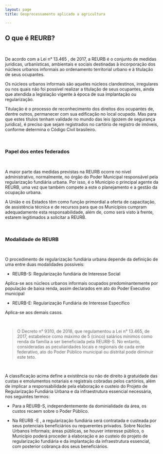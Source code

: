 ```yaml
---
layout: page
title: Geoprocessamento aplicado a agricultura

---
```



## O que é REURB?

<br/>

De acordo com a Lei n° 13.465 , de 2017, a REURB é o conjunto de medidas jurídicas, urbanísticas, ambientais e sociais destinadas à incorporação dos núcleos urbanos informais ao ordenamento territorial urbano e à titulação de seus ocupantes.

Os núcleos urbanos informais são aqueles núcleos clandestinos, irregulares ou nos quais não foi possível realizar a titulação de seus ocupantes, ainda que atendida a legislação vigente à época de sua implantação ou regularização.

Titulação é o processo de reconhecimento dos direitos dos ocupantes de, dentre outros, permanecer com sua edificação no local ocupado. Mas para que estes títulos tenham validade no mundo das leis (gozem de segurança jurídica), é preciso que sejam registrados no cartório de registro de imóveis, conforme determina o Código Civil brasileiro.

<br/>

### Papel dos entes federados

<br/>

A maior parte das medidas previstas na REURB ocorre no nível administrativo, normalmente, no órgão do Poder Municipal responsável pela regularização fundiária urbana. Por isso, é o Município o principal
agente da REURB, uma vez que também compete a este o planejamento e a gestão da ocupação urbana.

A União e os Estados têm como função primordial a oferta de capacitação, de assistência técnica e de recursos para que os Municípios cumpram adequadamente esta responsabilidade, além de, como será visto à frente, estarem legitimados a solicitar a REURB.

<br/>

### Modalidade de REURB

<br/>

O procedimento de regularização fundiária urbana depende da definição de uma entre duas modalidades possíveis:

 * REURB-S: Regularização fundiária de Interesse Social

Aplica-se aos núcleos urbanos informais ocupados predominantemente por população de baixa renda, assim declarados em ato do Poder Executivo municipal

 * REURB-E: Regularização Fundiária de Interesse Específico

Aplica-se aos demais casos.

<br/>

> O Decreto n° 9310, de 2018, que regulamentou a Lei n° 13.465, de 2017, estabelece como máximo de 5 (cinco) salários mínimos como renda da família a ser beneficiada pela REURB-S. No entanto, consideradas as peculiaridades locais e regionais de cada ente federativo, ato do Poder Público municipal ou distrital pode diminuir este teto.

<br/>

A classificação acima define a existência ou não de direito à gratuidade das custas e emolumentos notariais e registrais cobradas pelos cartórios, além de implicar a responsabilidade pela elaboração e custeio do Projeto de Regularização Fundiária Urbana e da infraestrutura essencial necessária, nos seguintes termos:

 * Para a REURB-S, independentemente da dominialidade da área, os custos recaem sobre o Poder Público.

 * Na REURB -E , a regularização fundiária será contratada e custeada por seus potenciais beneficiários ou requerentes privados. Sobre Núcles Urbanos Informais; áreas públicas, se houver interesse público, o Município poderá proceder à elaboração e ao custeio do projeto de regularização fundiária e da implantação da infraestrutura essencial, com posterior cobrança dos seus beneficiários.